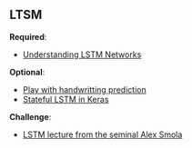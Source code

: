 LTSM
----

__Required__:

- [Understanding LSTM Networks](http://colah.github.io/posts/2015-08-Understanding-LSTMs/)

__Optional__:

- [Play with handwritting prediction](http://distill.pub/2016/handwriting/)
- [Stateful LSTM in Keras](http://philipperemy.github.io/keras-stateful-lstm/)

__Challenge__:

- [LSTM lecture from the seminal Alex Smola](https://www.youtube.com/watch?v=Zm8l-JQAJD8)
